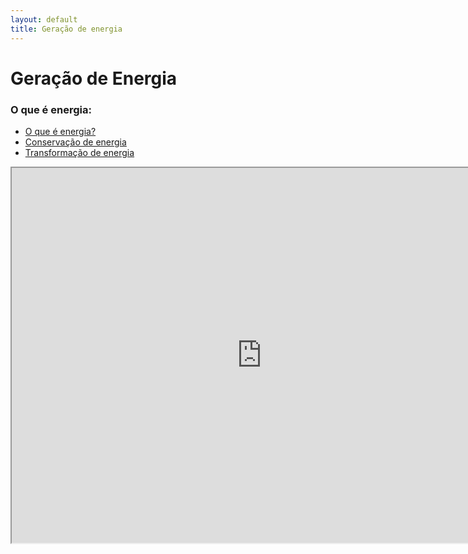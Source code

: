 ```yaml
---
layout: default
title: Geração de energia
---
```


# Geração de Energia
### O que é energia:

- [O que é energia?](./geracao-01.md)
- [Conservação de energia](./geracao-02.md)
- [Transformação de energia](./geracao-03.md)

<iframe src="https://phet.colorado.edu/sims/html/energy-forms-and-changes/latest/energy-forms-and-changes_en.html"
        width="800"
        height="600"
        allowfullscreen>
</iframe>


